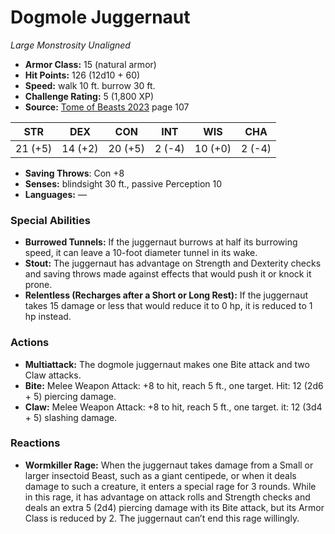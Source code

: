 # Dogmole Juggernaut

*Large* *Monstrosity* *Unaligned*

- **Armor Class:** 15 (natural armor)
- **Hit Points:** 126 (12d10 + 60)
- **Speed:** walk 10 ft. burrow 30 ft.
- **Challenge Rating:** 5 (1,800 XP)
- **Source:** [Tome of Beasts 2023](https://koboldpress.com/kpstore/product/tome-of-beasts-1-2023-edition/) page 107

| STR | DEX | CON | INT | WIS | CHA |
| --- | --- | --- | --- | --- | --- |
| 21 (+5) | 14 (+2) | 20 (+5) | 2 (-4) | 10 (+0) | 2 (-4) |

- **Saving Throws**: Con +8
- **Senses:** blindsight 30 ft., passive Perception 10
- **Languages:** —

### Special Abilities

- **Burrowed Tunnels:** If the juggernaut burrows at half its burrowing speed, it can leave a 10-foot diameter tunnel in its wake.
- **Stout:** The juggernaut has advantage on Strength and Dexterity checks and saving throws made against effects that would push it or knock it prone.
- **Relentless (Recharges after a Short or Long Rest):** If the juggernaut takes 15 damage or less that would reduce it to 0 hp, it is reduced to 1 hp instead.

### Actions

- **Multiattack:** The dogmole juggernaut makes one Bite attack and two Claw attacks.
- **Bite:** Melee Weapon Attack: +8 to hit, reach 5 ft., one target. Hit: 12 (2d6 + 5) piercing damage.
- **Claw:** Melee Weapon Attack: +8 to hit, reach 5 ft., one target. it: 12 (3d4 + 5) slashing damage.

### Reactions

- **Wormkiller Rage:** When the juggernaut takes damage from a Small or larger insectoid Beast, such as a giant centipede, or when it deals damage to such a creature, it enters a special rage for 3 rounds. While in this rage, it has advantage on attack rolls and Strength checks and deals an extra 5 (2d4) piercing damage with its Bite attack, but its Armor Class is reduced by 2. The juggernaut can’t end this rage willingly.
